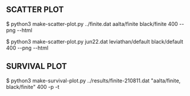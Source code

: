 SCATTER PLOT
------------
$ python3 make-scatter-plot.py ../finite.dat aalta/finite black/finite 400 --png --html

$ python3 make-scatter-plot.py jun22.dat leviathan/default black/default 400 --png --html




SURVIVAL PLOT
-------------
$ python3 make-survival-plot.py ../results/finite-210811.dat "aalta/finite, black/finite" 400 -p -t
